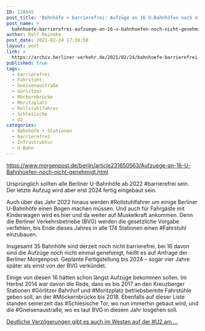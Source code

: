 ```yaml
---
ID: 128645
post_title: 'Bahnhöfe + barrierefrei: Aufzüge an 16 U-Bahnhöfen noch nicht genehmigt, aus Berliner Morgenpost'
post_name: >
  bahnhoefe-barrierefrei-aufzuege-an-16-u-bahnhoefen-noch-nicht-genehmigt-aus-berliner-morgenpost
author: Ralf Reineke
post_date: 2021-02-24 17:39:50
layout: post
link: >
  https://archiv.berliner-verkehr.de/2021/02/24/bahnhoefe-barrierefrei-aufzuege-an-16-u-bahnhoefen-noch-nicht-genehmigt-aus-berliner-morgenpost/
published: true
tags:
  - barrierefrei
  - Fahrstuhl
  - Gneisenaustraße
  - Görlitzer
  - Möckernbrücke
  - Moritzplatz
  - Rollstuhlfahrer
  - Schlesische
  - U2
categories:
  - Bahnhöfe + Stationen
  - barrierefrei
  - Infrastruktur
  - U-Bahn
---
```

https://www.morgenpost.de/berlin/article231650563/Aufzuege-an-16-U-Bahnhoefen-noch-nicht-genehmigt.html

Ursprünglich sollten alle Berliner U-Bahnhöfe ab 2022 #barrierefrei sein. Der letzte Aufzug wird aber erst 2024 fertig eingebaut sein.

Auch über das Jahr 2022 hinaus werden #Rollstuhlfahrer um einige Berliner U-Bahnhöfe einen Bogen machen müssen. Und auch für Fahrgäste mit Kinderwagen wird es hier und da weiter auf Muskelkraft ankommen. Denn die Berliner Verkehrsbetriebe (BVG) werden die gesetzliche Vorgabe verfehlen, bis Ende dieses Jahres in alle 174 Stationen einen #Fahrstuhl einzubauen.

Insgesamt 35 Bahnhöfe sind derzeit noch nicht barrierefrei, bei 16 davon sind die Aufzüge noch nicht einmal genehmigt, heißt es auf Anfrage der Berliner Morgenpost. Geplante Fertigstellung bis 2024 – sogar vier Jahre später als einst von der BVG verkündet.

Einige von diesen 16 hätten schon längst Aufzüge bekommen sollen. Im Herbst 2014 war davon die Rede, dass es bis 2017 an den Kreuzberger Stationen #Görlitzer Bahnhof und #Moritzplatz betriebsbereite Fahrstühle geben soll, an der #Möckernbrücke bis 2018. Ebenfalls auf dieser Liste standen seinerzeit das #Schlesische Tor, wo nun immerhin gebaut wird, und die #Gneisenaustraße, wo es laut BVG in diesem Jahr losgehen soll.

<a href="https://www.morgenpost.de/berlin/article231650563/Aufzuege-an-16-U-Bahnhoefen-noch-nicht-genehmigt.html">Deutliche Verzögerungen gibt es auch im Westen auf der #U2 am ...</a>